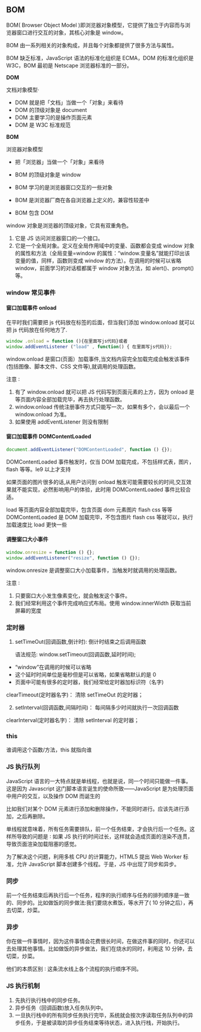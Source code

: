 ## BOM

BOM( Browser Object Model )即浏览器对象模型，它提供了独立于内容而与浏览器窗口进行交互的对象，其核心对象是 window。

BOM 由一系列相关的对象构成，并且每个对象都提供了很多方法与属性。

BOM 缺乏标准，JavaScript 语法的标准化组织是 ECMA，DOM 的标准化组织是 W3C，BOM 最初是 Netscape 浏览器标准的一部分。

<strong>DOM</strong>

文档对象模型·

- DOM 就是把「文档」当做一个「对象」来看待
- DOM 的顶级对象是 document
- DOM 主要学习的是操作页面元素
- DOM 是 W3C 标准规范

<strong>BOM</strong>

浏览器对象模型

- 把「浏览器」当做一个「对象」来看待

- BOM 的顶级对象是 window
- BOM 学习的是浏览器窗口交互的一些对象
- BOM 是浏览器厂商在各自浏览器上定义的，兼容性较差中
- BOM 包含 DOM

window 对象是浏览器的顶级对象，它具有双重角色。

1. 它是 JS 访问浏览器窗口的一个接口。
2. 它是一个全局对象。定义在全局作用域中的变量、函数都会变成 window 对象的属性和方法（全局变量=window 的属性：“window.变量名”就能打印出该变量的值，同样，函数则变成 window 的方法）。在调用的时候可以省略 window，前面学习的对话框都属于 window 对象方法，如 alert()、prompt()等。

### window 常见事件

#### 窗口加载事件 onload

在平时我们需要把 js 代码放在标签的后面，但当我们添加 window.onload 就可以把 js 代码放在任何地方了.

```javascript
window .onload = function (){在里面写js代码}或者
window.addEventListener ("load" , function() { 在里面写js代码});
```

window.onload 是窗口(页面）加载事件,当文档内容完全加载完成会触发该事件(包括图像、脚本文件、CSS 文件等),就调用的处理函数。

注意 ∶

1. 有了 window.onload 就可以把 JS 代码写到页面元素的上方，因为 onload 是等页面内容全部加载完毕，再去执行处理函数。
2. window.onload 传统注册事件方式只能写一次，如果有多个，会以最后一个 window.onload 为准。
3. 如果使用 addEventListener 则没有限制

#### 窗口加载事件 DOMContentLoaded

```javascript
document.addEventListener("DOMContentLoaded", function () {});
```

DOMContentLoaded 事件触发时，仅当 DOM 加载完成，不包括样式表，图片，flash 等等。le9 以上才支持

如果页面的图片很多的话,从用户访问到 onload 触发可能需要较长的时间,交互效果就不能实现，必然影响用户的体验，此时用 DOMContentLoaded 事件比较合适。

load 等页面内容全部加载完毕，包含页面 dom 元素图片 flash css 等等
DOMContentLoaded 是 DOM 加载完毕，不包含图片 flash css 等就可以，执行加载速度比 load 更快一些

#### 调整窗口大小事件

```javascript
window.onresize = function () {};
window.addEventListener("resize", function () {});
```

window.onresize 是调整窗口大小加载事件，当触发时就调用的处理函数。

注意 ∶

1. 只要窗口大小发生像素变化，就会触发这个事件。
2. 我们经常利用这个事件完成响应式布局。使用 window.innerWidth 获取当前屏幕的宽度

### 定时器

1. setTimeOut(回调函数,倒计时): 倒计时结束之后调用函数

   语法规范: window.setTimeout(回调函数,延时时间);

- “window”在调用的时候可以省略
- 这个延时时间单位是毫秒但是可以省略，如果省略默认的是 0
- 页面中可能有很多的定时器，我们经常给定时器加标识符（名字)

clearTimeout(定时器名字)： 清除 setTimeOut 的定时器；

2. setInterval(回调函数,间隔时间)： 每间隔多少时间就执行一次回调函数

clearInterval(定时器名字)： 清除 setInterval 的定时器；

### this

谁调用这个函数/方法，this 就指向谁

### JS 执行队列

JavaScript 语言的一大特点就是单线程，也就是说，同一个时间只能做一件事。这是因为 Javascript 这门脚本语言诞生的使命所致——JavaScript 是为处理页面中用户的交互，以及操作 DOM 而诞生的

比如我们对某个 DOM 元素进行添加和删除操作，不能同时进行。应该先进行添加，之后再删除。

单线程就意味着，所有任务需要排队，前一个任务结束，才会执行后一个任务。这样所导致的问题是 ∶ 如果 JS 执行的时间过长，这样就会造成页面的渲染不连贯，导致页面渲染加载阻塞的感觉。

为了解决这个问题，利用多核 CPU 的计算能力，HTML5 提出 Web Worker 标准，允许 JavaScript 脚本创建多个线程。于是，JS 中出现了同步和异步。

### 同步

前一个任务结束后再执行后一个任务，程序的执行顺序与任务的排列顺序是一致的、同步的。比如做饭的同步做法:我们要烧水煮饭，等水开了( 10 分钟之后），再去切菜，炒菜。

### 异步

你在做一件事情时，因为这件事情会花费很长时间，在做这件事的同时，你还可以去处理其他事情。比如做饭的异步做法，我们在烧水的同时，利用这 10 分钟，去切菜，炒菜。

他们的本质区别 ∶ 这条流水线上各个流程的执行顺序不同。

### JS 执行机制

1. 先执行执行栈中的同步任务。
2. 异步任务（回调函数)放入任务队列中。
3. 一旦执行栈中的所有同步任务执行完毕，系统就会按次序读取任务队列中的异步任务，于是被读取的异步任务结束等待状态，进入执行栈，开始执行。
